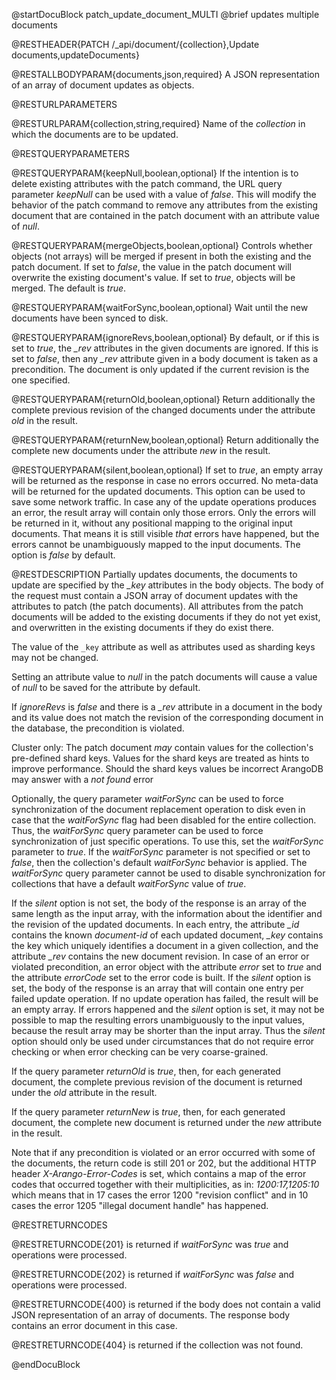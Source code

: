 
@startDocuBlock patch_update_document_MULTI
@brief updates multiple documents

@RESTHEADER{PATCH /_api/document/{collection},Update documents,updateDocuments}

@RESTALLBODYPARAM{documents,json,required}
A JSON representation of an array of document updates as objects.

@RESTURLPARAMETERS

@RESTURLPARAM{collection,string,required}
Name of the *collection* in which the documents are to be updated.

@RESTQUERYPARAMETERS

@RESTQUERYPARAM{keepNull,boolean,optional}
If the intention is to delete existing attributes with the patch
command, the URL query parameter *keepNull* can be used with a value
of *false*. This will modify the behavior of the patch command to
remove any attributes from the existing document that are contained
in the patch document with an attribute value of *null*.

@RESTQUERYPARAM{mergeObjects,boolean,optional}
Controls whether objects (not arrays) will be merged if present in
both the existing and the patch document. If set to *false*, the
value in the patch document will overwrite the existing document's
value. If set to *true*, objects will be merged. The default is
*true*.

@RESTQUERYPARAM{waitForSync,boolean,optional}
Wait until the new documents have been synced to disk.

@RESTQUERYPARAM{ignoreRevs,boolean,optional}
By default, or if this is set to *true*, the *_rev* attributes in
the given documents are ignored. If this is set to *false*, then
any *_rev* attribute given in a body document is taken as a
precondition. The document is only updated if the current revision
is the one specified.

@RESTQUERYPARAM{returnOld,boolean,optional}
Return additionally the complete previous revision of the changed
documents under the attribute *old* in the result.

@RESTQUERYPARAM{returnNew,boolean,optional}
Return additionally the complete new documents under the attribute *new*
in the result.

@RESTQUERYPARAM{silent,boolean,optional}
If set to *true*, an empty array will be returned as the response in case
no errors occurred. No meta-data will be returned for the updated documents. 
This option can be used to save some network traffic. 
In case any of the update operations produces an error, the result array 
will contain only those errors. Only the errors will be returned in it, 
without any positional mapping to the original input documents. That means 
it is still visible _that_ errors have happened, but the errors cannot be
unambiguously mapped to the input documents.
The option is *false* by default.

@RESTDESCRIPTION
Partially updates documents, the documents to update are specified
by the *_key* attributes in the body objects. The body of the
request must contain a JSON array of document updates with the
attributes to patch (the patch documents). All attributes from the
patch documents will be added to the existing documents if they do
not yet exist, and overwritten in the existing documents if they do
exist there.

The value of the `_key` attribute as well as attributes
used as sharding keys may not be changed.

Setting an attribute value to *null* in the patch documents will cause a
value of *null* to be saved for the attribute by default.

If *ignoreRevs* is *false* and there is a *_rev* attribute in a
document in the body and its value does not match the revision of
the corresponding document in the database, the precondition is
violated.

Cluster only: The patch document _may_ contain
values for the collection's pre-defined shard keys. Values for the shard keys
are treated as hints to improve performance. Should the shard keys
values be incorrect ArangoDB may answer with a *not found* error

Optionally, the query parameter *waitForSync* can be used to force
synchronization of the document replacement operation to disk even in case
that the *waitForSync* flag had been disabled for the entire collection.
Thus, the *waitForSync* query parameter can be used to force synchronization
of just specific operations. To use this, set the *waitForSync* parameter
to *true*. If the *waitForSync* parameter is not specified or set to
*false*, then the collection's default *waitForSync* behavior is
applied. The *waitForSync* query parameter cannot be used to disable
synchronization for collections that have a default *waitForSync* value
of *true*.

If the *silent* option is not set, the body of the response is an array of
the same length as the input array, with the information about the identifier 
and the revision of the updated documents. In each entry, the attribute
*_id* contains the known *document-id* of each updated document,
*_key* contains the key which uniquely identifies a document in a
given collection, and the attribute *_rev* contains the new document
revision. In case of an error or violated precondition, an error
object with the attribute *error* set to *true* and the attribute
*errorCode* set to the error code is built.
If the *silent* option is set, the body of the response is an array that
will contain one entry per failed update operation. If no update operation
has failed, the result will be an empty array. If errors happened and
the *silent* option is set, it may not be possible to map the resulting
errors unambiguously to the input values, because the result array may
be shorter than the input array. Thus the *silent* option should only
be used under circumstances that do not require error checking or when
error checking can be very coarse-grained.

If the query parameter *returnOld* is *true*, then, for each
generated document, the complete previous revision of the document
is returned under the *old* attribute in the result.

If the query parameter *returnNew* is *true*, then, for each
generated document, the complete new document is returned under
the *new* attribute in the result.

Note that if any precondition is violated or an error occurred with
some of the documents, the return code is still 201 or 202, but
the additional HTTP header *X-Arango-Error-Codes* is set, which
contains a map of the error codes that occurred together with their
multiplicities, as in: *1200:17,1205:10* which means that in 17
cases the error 1200 "revision conflict" and in 10 cases the error
1205 "illegal document handle" has happened.

@RESTRETURNCODES

@RESTRETURNCODE{201}
is returned if *waitForSync* was *true* and operations were processed.

@RESTRETURNCODE{202}
is returned if *waitForSync* was *false* and operations were processed.

@RESTRETURNCODE{400}
is returned if the body does not contain a valid JSON representation
of an array of documents. The response body contains
an error document in this case.

@RESTRETURNCODE{404}
is returned if the collection was not found.

@endDocuBlock

